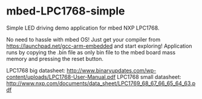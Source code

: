 # mbed-LPC1768-simple
Simple LED driving demo application for mbed NXP LPC1768.

No need to hassle with mbed OS! Just get your compiler from
https://launchpad.net/gcc-arm-embedded and start exploring!
Application runs by copying the .bin file as only bin file
to the mbed board mass memory and pressing the reset button.


LPC1768 big datasheet: http://www.binaryupdates.com/wp-content/uploads/LPC1768-User-Manual.pdf
LPC1768 small datasheet: http://www.nxp.com/documents/data_sheet/LPC1769_68_67_66_65_64_63.pdf
